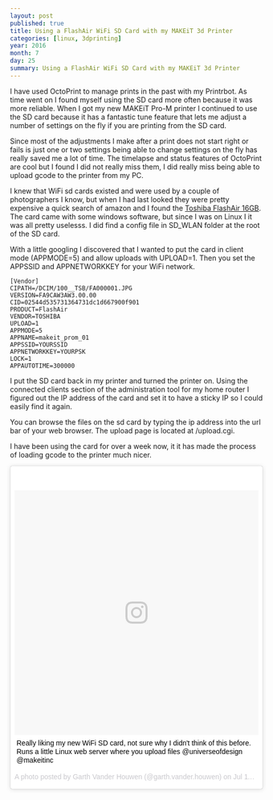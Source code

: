 ```yaml
---
layout: post
published: true
title: Using a FlashAir WiFi SD Card with my MAKEiT 3d Printer
categories: [linux, 3dprinting]
year: 2016
month: 7
day: 25
summary: Using a FlashAir WiFi SD Card with my MAKEiT 3d Printer
---
```


I have used OctoPrint to manage prints in the past with my Printrbot.  As time went on I found myself using the SD card more often because it was more reliable.  When I got my new MAKEiT Pro-M printer I continued to use the SD card because it has a fantastic tune feature that lets me adjust a number of settings on the fly if you are printing from the SD card.

Since most of the adjustments I make after a print does not start right or fails is just one or two settings being able to change settings on the fly has really saved me a lot of time.  The timelapse and status features of OctoPrint are cool but I found I did not really miss them, I did really miss being able to upload gcode to the printer from my PC.  

I knew that WiFi sd cards existed and were used by a couple of photographers I know, but when I had last looked they were pretty expensive a quick search of amazon and I found the [Toshiba FlashAir 16GB](https://www.amazon.com/gp/product/B00UOYPZNE/). The card came with some windows software, but since I was on Linux I it was all pretty uselesss. I did find a config file in SD_WLAN folder at the root of the SD card.

With a little googling I discovered that I wanted to put the card in client mode (APPMODE=5) and allow uploads with UPLOAD=1.  Then you set the APPSSID and APPNETWORKKEY for your WiFi network.

    [Vendor]
    CIPATH=/DCIM/100__TSB/FA000001.JPG
    VERSION=FA9CAW3AW3.00.00
    CID=02544d535731364731dc1d667900f901
    PRODUCT=FlashAir
    VENDOR=TOSHIBA
    UPLOAD=1
    APPMODE=5
    APPNAME=makeit_prom_01
    APPSSID=YOURSSID
    APPNETWORKKEY=YOURPSK
    LOCK=1
    APPAUTOTIME=300000
    
I put the SD card back in my printer and turned the printer on.  Using the connected clients section of the administration tool for my home router I figured out the IP address of the card and set it to have a sticky IP so I could easily find it again.

You can browse the files on the sd card by typing the ip address into the url bar of your web browser.  The upload page is located at /upload.cgi.  

I have been using the card for over a week now, it it has made the process of loading gcode to the printer much nicer.



<blockquote class="instagram-media" data-instgrm-captioned data-instgrm-version="7" style=" background:#FFF; border:0; border-radius:3px; box-shadow:0 0 1px 0 rgba(0,0,0,0.5),0 1px 10px 0 rgba(0,0,0,0.15); margin: 1px; max-width:658px; padding:0; width:99.375%; width:-webkit-calc(100% - 2px); width:calc(100% - 2px);"><div style="padding:8px;"> <div style=" background:#F8F8F8; line-height:0; margin-top:40px; padding:50.0% 0; text-align:center; width:100%;"> <div style=" background:url(data:image/png;base64,iVBORw0KGgoAAAANSUhEUgAAACwAAAAsCAMAAAApWqozAAAABGdBTUEAALGPC/xhBQAAAAFzUkdCAK7OHOkAAAAMUExURczMzPf399fX1+bm5mzY9AMAAADiSURBVDjLvZXbEsMgCES5/P8/t9FuRVCRmU73JWlzosgSIIZURCjo/ad+EQJJB4Hv8BFt+IDpQoCx1wjOSBFhh2XssxEIYn3ulI/6MNReE07UIWJEv8UEOWDS88LY97kqyTliJKKtuYBbruAyVh5wOHiXmpi5we58Ek028czwyuQdLKPG1Bkb4NnM+VeAnfHqn1k4+GPT6uGQcvu2h2OVuIf/gWUFyy8OWEpdyZSa3aVCqpVoVvzZZ2VTnn2wU8qzVjDDetO90GSy9mVLqtgYSy231MxrY6I2gGqjrTY0L8fxCxfCBbhWrsYYAAAAAElFTkSuQmCC); display:block; height:44px; margin:0 auto -44px; position:relative; top:-22px; width:44px;"></div></div> <p style=" margin:8px 0 0 0; padding:0 4px;"> <a href="https://www.instagram.com/p/BHv5ZmRghH8/" style=" color:#000; font-family:Arial,sans-serif; font-size:14px; font-style:normal; font-weight:normal; line-height:17px; text-decoration:none; word-wrap:break-word;" target="_blank">Really liking my new WiFi SD card, not sure why I didn&#39;t think of this before. Runs a little Linux web server where you upload files @universeofdesign @makeitinc</a></p> <p style=" color:#c9c8cd; font-family:Arial,sans-serif; font-size:14px; line-height:17px; margin-bottom:0; margin-top:8px; overflow:hidden; padding:8px 0 7px; text-align:center; text-overflow:ellipsis; white-space:nowrap;">A photo posted by Garth Vander Houwen (@garth.vander.houwen) on <time style=" font-family:Arial,sans-serif; font-size:14px; line-height:17px;" datetime="2016-07-12T04:41:53+00:00">Jul 11, 2016 at 9:41pm PDT</time></p></div></blockquote> <script async defer src="//platform.instagram.com/en_US/embeds.js"></script>

